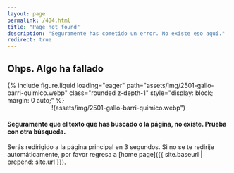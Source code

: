 ```yaml
---
layout: page
permalink: /404.html
title: "Page not found"
description: "Seguramente has cometido un error. No existe eso aquí."
redirect: true
---
```


## Ohps. Algo ha fallado

<div class="row mt-3">
{% include figure.liquid loading="eager" path="assets/img/2501-gallo-barri-quimico.webp" class="rounded z-depth-1" style="display: block; margin: 0 auto;" %}   
</div>

<div align="center">
  !(assets/img/2501-gallo-barri-quimico.webp")
</div>

#### Seguramente que el texto que has buscado o la página, no existe. Prueba con otra búsqueda.

Serás redirigido a la página principal en 3 segundos. Si no se te redirije automáticamente, por favor regresa a [home page]({{ site.baseurl | prepend: site.url }}).



